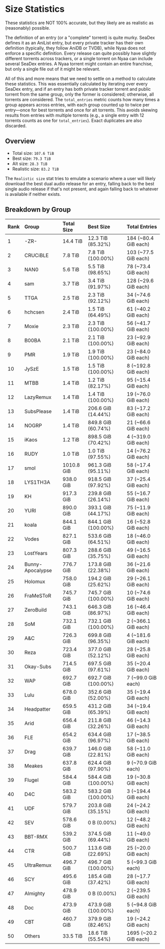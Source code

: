 # Size Statistics

These statistics are NOT 100% accurate, but they likely are as realistic as (reasonably) possible.

The definition of an entry (or a "complete" torrent) is quite murky. SeaDex defines it as an AniList entry, but every private tracker has their own definition (typically, they follow AniDB or TVDB), while Nyaa does not enforce a specific definition. Every release can quite possibly have slightly different torrents across trackers, or a single torrent on Nyaa can include several SeaDex entries. A Nyaa torrent might contain an entire franchise, but only a single file out of it might be relevant.

All of this and more means that we need to settle on a method to calculate these statistics. This was essentially calculated by iterating over every SeaDex entry, and if an entry has both private tracker torrent and public torrent from the same group, only the former is considered; otherwise, all torrents are considered. The `total_entries` metric counts how many times a group appears across entries, with each group counted up to twice per entry—once for best torrents and once for alt torrents. This avoids skewing results from entries with multiple torrents (e.g., a single entry with 12 torrents counts as one for `total_entries`). Exact duplicates are also discarded.

## Overview

- Total size: `107.6 TiB`
- Best size: `79.3 TiB`
- Alt size: `28.3 TiB`
- Realistic size: `83.2 TiB`

The `Realistic size` stat tries to emulate a scenario where a user will likely download the best dual audio release for an entry, falling back to the best single audio release if that's not present, and again falling back to whatever is available if neither exists.


## Breakdown by Group

| Rank | Group            | Total Size | Best Size           | Total Entries         |
| :----| :----------------| :----------| :-------------------| :---------------------|
| 1    | -ZR-             | 14.4 TiB   | 12.3 TiB (85.32%)   | 184 (~80.4 GiB each)  |
| 2    | CRUCiBLE         | 7.8 TiB    | 7.8 TiB (100.00%)   | 103 (~77.5 GiB each)  |
| 3    | NAN0             | 5.6 TiB    | 5.5 TiB (98.65%)    | 78 (~73.4 GiB each)   |
| 4    | sam              | 3.7 TiB    | 3.4 TiB (91.97%)    | 128 (~29.6 GiB each)  |
| 5    | TTGA             | 2.5 TiB    | 2.3 TiB (92.12%)    | 34 (~74.6 GiB each)   |
| 6    | hchcsen          | 2.4 TiB    | 1.5 TiB (64.49%)    | 61 (~40.2 GiB each)   |
| 7    | Moxie            | 2.3 TiB    | 2.3 TiB (100.00%)   | 56 (~41.7 GiB each)   |
| 8    | B00BA            | 2.1 TiB    | 2.1 TiB (100.00%)   | 23 (~92.9 GiB each)   |
| 9    | PMR              | 1.9 TiB    | 1.9 TiB (100.00%)   | 23 (~84.0 GiB each)   |
| 10   | JySzE            | 1.5 TiB    | 1.5 TiB (100.00%)   | 8 (~192.8 GiB each)   |
| 11   | MTBB             | 1.4 TiB    | 1.2 TiB (82.17%)    | 95 (~15.4 GiB each)   |
| 12   | LazyRemux        | 1.4 TiB    | 1.4 TiB (100.00%)   | 19 (~76.0 GiB each)   |
| 13   | SubsPlease       | 1.4 TiB    | 206.6 GiB (14.44%)  | 83 (~17.2 GiB each)   |
| 14   | NOGRP            | 1.4 TiB    | 849.8 GiB (60.74%)  | 21 (~66.6 GiB each)   |
| 15   | iKaos            | 1.2 TiB    | 898.5 GiB (70.42%)  | 4 (~319.0 GiB each)   |
| 16   | RUDY             | 1.0 TiB    | 1.0 TiB (97.55%)    | 14 (~76.2 GiB each)   |
| 17   | smol             | 1010.8 GiB | 961.3 GiB (95.11%)  | 58 (~17.4 GiB each)   |
| 18   | LYS1TH3A         | 938.0 GiB  | 918.5 GiB (97.92%)  | 37 (~25.4 GiB each)   |
| 19   | KH               | 917.3 GiB  | 239.8 GiB (26.14%)  | 55 (~16.7 GiB each)   |
| 20   | YURI             | 890.0 GiB  | 393.1 GiB (44.17%)  | 75 (~11.9 GiB each)   |
| 21   | koala            | 844.1 GiB  | 844.1 GiB (100.00%) | 16 (~52.8 GiB each)   |
| 22   | Vodes            | 827.1 GiB  | 533.6 GiB (64.51%)  | 18 (~46.0 GiB each)   |
| 23   | LostYears        | 807.3 GiB  | 288.6 GiB (35.75%)  | 49 (~16.5 GiB each)   |
| 24   | Bunny-Apocalypse | 776.7 GiB  | 173.8 GiB (22.38%)  | 36 (~21.6 GiB each)   |
| 25   | Holomux          | 758.0 GiB  | 194.2 GiB (25.62%)  | 29 (~26.1 GiB each)   |
| 26   | FraMeSToR        | 745.7 GiB  | 745.7 GiB (100.00%) | 10 (~74.6 GiB each)   |
| 27   | ZeroBuild        | 743.1 GiB  | 646.3 GiB (86.97%)  | 16 (~46.4 GiB each)   |
| 28   | SoM              | 732.1 GiB  | 732.1 GiB (100.00%) | 2 (~366.1 GiB each)   |
| 29   | A&C              | 726.3 GiB  | 699.8 GiB (96.35%)  | 4 (~181.6 GiB each)   |
| 30   | Reza             | 723.4 GiB  | 377.0 GiB (52.12%)  | 28 (~25.8 GiB each)   |
| 31   | Okay-Subs        | 714.5 GiB  | 697.5 GiB (97.61%)  | 35 (~20.4 GiB each)   |
| 32   | WAP              | 692.7 GiB  | 692.7 GiB (100.00%) | 7 (~99.0 GiB each)    |
| 33   | Lulu             | 678.0 GiB  | 352.6 GiB (52.00%)  | 35 (~19.4 GiB each)   |
| 34   | Headpatter       | 659.5 GiB  | 431.2 GiB (65.39%)  | 34 (~19.4 GiB each)   |
| 35   | Arid             | 656.4 GiB  | 211.8 GiB (32.26%)  | 46 (~14.3 GiB each)   |
| 36   | FLE              | 654.2 GiB  | 634.4 GiB (96.97%)  | 17 (~38.5 GiB each)   |
| 37   | Drag             | 639.7 GiB  | 146.0 GiB (22.81%)  | 58 (~11.0 GiB each)   |
| 38   | Meakes           | 637.8 GiB  | 624.4 GiB (97.90%)  | 9 (~70.9 GiB each)    |
| 39   | Flugel           | 584.4 GiB  | 584.4 GiB (100.00%) | 19 (~30.8 GiB each)   |
| 40   | D4C              | 583.2 GiB  | 583.2 GiB (100.00%) | 3 (~194.4 GiB each)   |
| 41   | UDF              | 579.7 GiB  | 203.8 GiB (35.15%)  | 24 (~24.2 GiB each)   |
| 42   | SEV              | 578.6 GiB  | 0 B (0.00%)         | 12 (~48.2 GiB each)   |
| 43   | BBT-RMX          | 539.2 GiB  | 374.5 GiB (69.44%)  | 11 (~49.0 GiB each)   |
| 44   | CTR              | 500.7 GiB  | 113.6 GiB (22.69%)  | 25 (~20.0 GiB each)   |
| 45   | UltraRemux       | 496.7 GiB  | 496.7 GiB (100.00%) | 5 (~99.3 GiB each)    |
| 46   | SCY              | 495.6 GiB  | 185.4 GiB (37.42%)  | 28 (~17.7 GiB each)   |
| 47   | Almighty         | 478.9 GiB  | 0 B (0.00%)         | 2 (~239.5 GiB each)   |
| 48   | Doc              | 473.9 GiB  | 473.9 GiB (100.00%) | 5 (~94.8 GiB each)    |
| 49   | CBT              | 460.7 GiB  | 379.9 GiB (82.46%)  | 19 (~24.2 GiB each)   |
| 50   | Others           | 33.5 TiB   | 18.6 TiB (55.54%)   | 1695 (~20.2 GiB each) |
